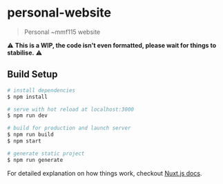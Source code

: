# personal-website

> Personal ~mmf115 website

:warning: **This is a WIP, the code isn't even formatted, please wait for things to stabilise.** :warning:

## Build Setup

``` bash
# install dependencies
$ npm install

# serve with hot reload at localhost:3000
$ npm run dev

# build for production and launch server
$ npm run build
$ npm start

# generate static project
$ npm run generate
```

For detailed explanation on how things work, checkout [Nuxt.js docs](https://nuxtjs.org).
